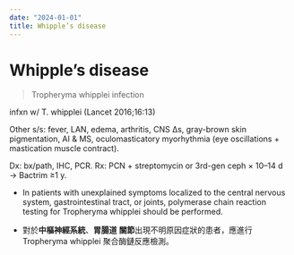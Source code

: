 ```yaml
---
date: "2024-01-01"
title: Whipple’s disease
---
```


# Whipple’s disease

> Tropheryma whipplei infection

infxn w/ T. whipplei (Lancet 2016;16:13)

Other s/s: fever, LAN, edema, arthritis, CNS Δs, gray-brown skin pigmentation, AI & MS, oculomasticatory myorhythmia (eye oscillations + mastication muscle contract).

Dx: bx/path, IHC, PCR. Rx: PCN + streptomycin or 3rd-gen ceph × 10–14 d → Bactrim ≥1 y.

- In patients with unexplained symptoms localized to the central nervous system, gastrointestinal tract, or joints, polymerase chain reaction testing for Tropheryma whipplei should be performed.

- 對於**中樞神經系統**、**胃腸道** **關節**出現不明原因症狀的患者，應進行 Tropheryma whipplei 聚合酶鏈反應檢測。
